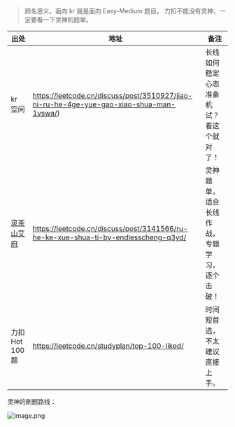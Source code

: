 
> 顾名思义，面向 kr 就是面向 Easy-Medium 题目。
> 力扣不能没有灵神，一定要看一下灵神的题单。 

| 出处                                           | 地址                                                                                       | 备注                     |
| -------------------------------------------- | ---------------------------------------------------------------------------------------- | ---------------------- |
| kr 空间                                        | https://leetcode.cn/discuss/post/3510927/jiao-ni-ru-he-4ge-yue-gao-xiao-shua-man-1vswa/) | 长线如何稳定心态准备机试？看这个就对了！   |
| [灵茶山艾府](https://leetcode.cn/u/endlesscheng/) | https://leetcode.cn/discuss/post/3141566/ru-he-ke-xue-shua-ti-by-endlesscheng-q3yd/      | 灵神题单，适合长线作战，专题学习，逐个击破！ |
| 力扣Hot 100 题                                  | https://leetcode.cn/studyplan/top-100-liked/                                             | 时间短首选，不太建议直接上手。        |
灵神的刷题路线：

![image.png](https://ccccooh.oss-cn-hangzhou.aliyuncs.com/img/202510060057793.png)
